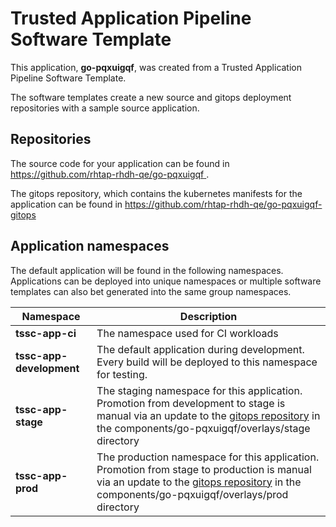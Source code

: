 # Trusted Application Pipeline Software Template

This application, **go-pqxuigqf**, was created from a Trusted Application Pipeline Software Template.

The software templates create a new source and gitops deployment repositories with a sample source application. 

## Repositories

The source code for your application can be found in [https://github.com/rhtap-rhdh-qe/go-pqxuigqf ](https://github.com/rhtap-rhdh-qe/go-pqxuigqf ).
 
The gitops repository, which contains the kubernetes manifests for the application can be found in 
[https://github.com/rhtap-rhdh-qe/go-pqxuigqf-gitops ](https://github.com/rhtap-rhdh-qe/go-pqxuigqf-gitops ) 

## Application namespaces 

The default application will be found in the following namespaces. Applications can be deployed into unique namespaces or multiple software templates can also bet generated into the same group namespaces.  

|  Namespace   |  Description   |  
| -------- | -------- |
| **tssc-app-ci** | The namespace used for CI workloads |
| **tssc-app-development** | The default application during development. Every build will be deployed to this namespace for testing. |
| **tssc-app-stage** | The staging namespace for this application. Promotion from development to stage is manual via an update to the [gitops repository](https://github.com/rhtap-rhdh-qe/go-pqxuigqf-gitops ) in the components/go-pqxuigqf/overlays/stage directory |
| **tssc-app-prod** | The production namespace for this application. Promotion from stage to production is manual via an update to the [gitops repository](https://github.com/rhtap-rhdh-qe/go-pqxuigqf-gitops ) in the components/go-pqxuigqf/overlays/prod directory |